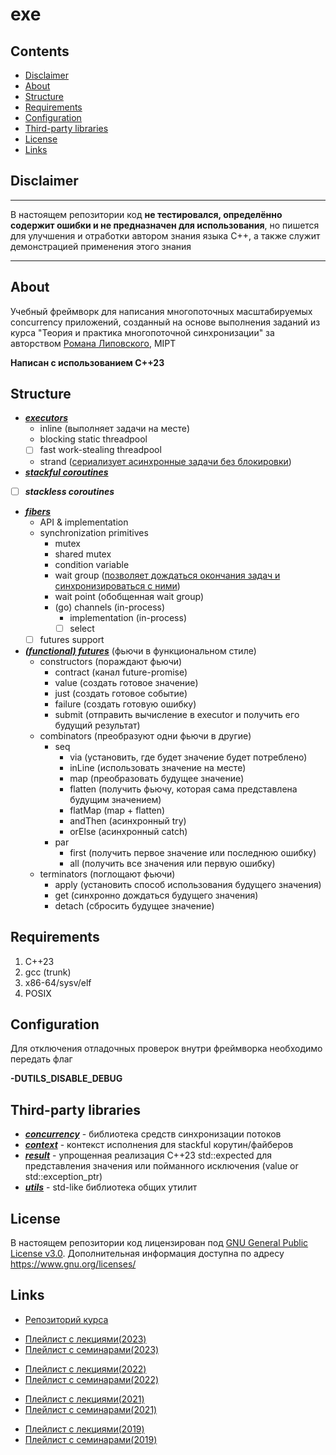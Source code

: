# exe

## Contents

- [Disclaimer](#disclaimer)
- [About](#about)
- [Structure](#structure)
- [Requirements](#requirements)
- [Configuration](#configuration)
- [Third-party libraries](#third-party-libraries)
- [License](#license)
- [Links](#links)

## Disclaimer

---

В настоящем репозитории код **не тестировался, определённо содержит ошибки и не предназначен для использования**, но пишется для улучшения и отработки автором знания языка C++, а также служит демонстрацией применения этого знания

---

## About

Учебный фреймворк для написания многопоточных масштабируемых concurrency приложений, созданный на основе выполнения заданий из курса "Теория и практика многопоточной синхронизации" за авторством [Романа Липовского](https://gitlab.com/Lipovsky), MIPT

**Написан с использованием C++23**

## Structure

- ***[executors](https://github.com/ddvamp/exe/tree/main/exe/executors)***
	- inline (выполняет задачи на месте)
	- blocking static threadpool
	- [ ] fast work-stealing threadpool
	- strand ([сериализует асинхронные задачи без блокировки](https://www.crazygaze.com/blog/2016/03/17/how-strands-work-and-why-you-should-use-them/))
- ***[stackful coroutines](https://github.com/ddvamp/exe/tree/main/exe/coroutine)***
- [ ] ***stackless coroutines***
- ***[fibers](https://github.com/ddvamp/exe/tree/main/exe/fibers)***
    - API & implementation
	- synchronization primitives
		- mutex
		- shared mutex
		- condition variable
		- wait group ([позволяет дождаться окончания задач и синхронизироваться с ними](https://gobyexample.com/waitgroups))
		- wait point (обобщенная wait group)
		- (go) channels (in-process)
			- implementation (in-process)
			- [ ] select
	- [ ] futures support
- ***[(functional) futures](https://github.com/ddvamp/exe/tree/main/exe/futures/fun)*** (фьючи в функциональном стиле)
	- constructors (пораждают фьючи)
		- contract (канал future-promise)
		- value (создать готовое значение)
		- just (создать готовое событие)
		- failure (создать готовую ошибку)
		- submit (отправить вычисление в executor и получить его будущий результат)
	- combinators (преобразуют одни фьючи в другие)
		- seq
			- via (установить, где будет значение будет потреблено)
			- inLine (использовать значение на месте)
			- map (преобразовать будущее значение)
			- flatten (получить фьючу, которая сама представлена будущим значением)
			- flatMap (map + flatten)
			- andThen (асинхронный try)
			- orElse (асинхронный catch)
		- par
			- first (получить первое значение или последнюю ошибку)
			- all (получить все значения или первую ошибку)
	- terminators (поглощают фьючи)
		- apply (установить способ использования будущего значения)
		- get (синхронно дождаться будущего значения)
		- detach (сбросить будущее значение)

## Requirements

1. C++23
2. gcc (trunk)
3. x86-64/sysv/elf
4. POSIX

## Configuration

Для отключения отладочных проверок внутри фреймворка необходимо передать флаг

<!-- -->

**-DUTILS_DISABLE_DEBUG**

## Third-party libraries

- ***[concurrency](https://github.com/ddvamp/exe/tree/main/concurrency)*** - библиотека средств синхронизации потоков
- ***[context](https://github.com/ddvamp/exe/tree/main/context)*** - контекст исполнения для stackful корутин/файберов
- ***[result](https://github.com/ddvamp/exe/tree/main/result)*** - упрощенная реализация C++23 std::expected для представления значения или пойманного исключения (value or std::exception_ptr)
- ***[utils](https://github.com/ddvamp/exe/tree/main/utils)*** - std-like библиотека общих утилит

## License

В настоящем репозитории код лицензирован под [GNU General Public License v3.0](https://github.com/ddvamp/exe/blob/main/LICENSE). Дополнительная информация доступна по адресу https://www.gnu.org/licenses/

## Links

- [Репозиторий курса](https://gitlab.com/Lipovsky/concurrency-course)

<!-- -->

- [Плейлист с лекциями(2023)](https://www.youtube.com/playlist?list=PL4_hYwCyhAvZw9PmwtHjw6nnmgZJmAXNV)
- [Плейлист с семинарами(2023)](https://www.youtube.com/playlist?list=PL4_hYwCyhAvZ-LgrsobwRBki8FV8JIFg_)

<!-- -->

- [Плейлист с лекциями(2022)](https://www.youtube.com/playlist?list=PL4_hYwCyhAva37lNnoMuBcKRELso5nvBm)
- [Плейлист с семинарами(2022)](https://www.youtube.com/playlist?list=PL4_hYwCyhAvYTxm55RBm_HA5Bq5W1Nv-R)

<!-- -->

- [Плейлист с лекциями(2021)](https://www.youtube.com/playlist?list=PL4_hYwCyhAvb7P8guwSTaaUS8EcOaWjxF)
- [Плейлист с семинарами(2021)](https://www.youtube.com/playlist?list=PL4_hYwCyhAvaxKQHe6n8JQcoc7tWxKWRL)

<!-- -->

- [Плейлист с лекциями(2019)](https://www.youtube.com/playlist?list=PL4_hYwCyhAvbW4DHFV3CY5CqupNqPf4jS)
- [Плейлист с семинарами(2019)](https://www.youtube.com/playlist?list=PL4_hYwCyhAvZgIfxf4nLnjXprGGWBs5VO)
